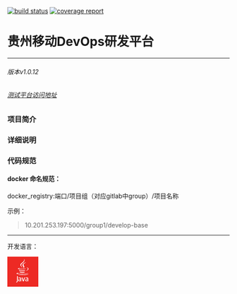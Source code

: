 [![build status](https://code.dev.gz.cmcc/develop-base/develop-base/badges/dev/build.svg)](https://code.dev.gz.cmcc/develop-base/develop-base/commits/dev)
[![coverage report](https://code.dev.gz.cmcc/develop-base/develop-base/badges/dev/coverage.svg)](https://code.dev.gz.cmcc/develop-base/develop-base/commits/dev)

# 贵州移动DevOps研发平台
------------
###### 版本v1.0.12 
###### <a href="http://10.201.253.197:30000/">测试平台访问地址</a>

### 项目简介


### 详细说明


### 代码规范


#### docker 命名规范：
>
docker_registry:端口/项目组（对应gitlab中group）/项目名称


示例：

> 10.201.253.197:5000/group1/develop-base    


***************

开发语言：

<img src="Code/develop-base/public/static/images/java.png"> 